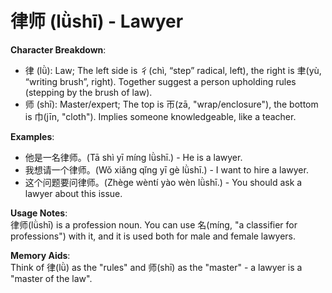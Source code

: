 # **律师 (lǜshī) - Lawyer**

**Character Breakdown**:  
- 律 (lǜ): Law; The left side is 彳(chì, “step” radical, left), the right is 聿(yù, “writing brush”, right). Together suggest a person upholding rules (stepping by the brush of law).  
- 师 (shī): Master/expert; The top is 帀(zā, "wrap/enclosure"), the bottom is 巾(jīn, "cloth"). Implies someone knowledgeable, like a teacher.

**Examples**:  
- 他是一名律师。(Tā shì yī míng lǜshī.) - He is a lawyer.  
- 我想请一个律师。(Wǒ xiǎng qǐng yī gè lǜshī.) - I want to hire a lawyer.  
- 这个问题要问律师。(Zhège wèntí yào wèn lǜshī.) - You should ask a lawyer about this issue.

**Usage Notes**:  
律师(lǜshī) is a profession noun. You can use 名(míng, "a classifier for professions") with it, and it is used both for male and female lawyers.

**Memory Aids**:  
Think of 律(lǜ) as the "rules" and 师(shī) as the "master" - a lawyer is a "master of the law".
